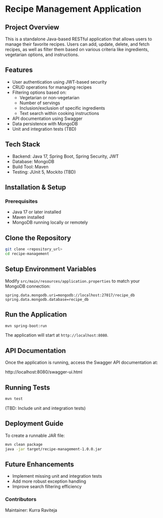 # Recipe Management Application

## Project Overview
This is a standalone Java-based RESTful application that allows users to manage their favorite recipes. Users can add, update, delete, and fetch recipes, as well as filter them based on various criteria like ingredients, vegetarian options, and instructions.

## Features
- User authentication using JWT-based security
- CRUD operations for managing recipes
- Filtering options based on:
  - Vegetarian or non-vegetarian
  - Number of servings
  - Inclusion/exclusion of specific ingredients
  - Text search within cooking instructions
- API documentation using Swagger
- Data persistence with MongoDB
- Unit and integration tests (TBD)

## Tech Stack
- Backend: Java 17, Spring Boot, Spring Security, JWT
- Database: MongoDB
- Build Tool: Maven
- Testing: JUnit 5, Mockito (TBD)

## Installation & Setup

### Prerequisites
- Java 17 or later installed
- Maven installed
- MongoDB running locally or remotely

## Clone the Repository
```sh
git clone <repository_url>
cd recipe-management
```

## Setup Environment Variables
Modify `src/main/resources/application.properties` to match your MongoDB connection:
```
spring.data.mongodb.uri=mongodb://localhost:27017/recipe_db
spring.data.mongodb.database=recipe_db
```

## Run the Application
```sh
mvn spring-boot:run
```

The application will start at `http://localhost:8080`.

## API Documentation
Once the application is running, access the Swagger API documentation at:

http://localhost:8080/swagger-ui.html


## Running Tests
```sh
mvn test
```
(TBD: Include unit and integration tests)

## Deployment Guide
To create a runnable JAR file:
```sh
mvn clean package
java -jar target/recipe-management-1.0.0.jar
```

## Future Enhancements
- Implement missing unit and integration tests
- Add more robust exception handling
- Improve search filtering efficiency


### Contributors
Maintainer: Kurra Raviteja

